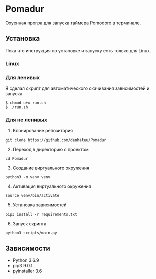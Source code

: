# Pomadur

Охуенная програ для запуска таймера Pomodoro в терминале.

## Установка

Пока что инструкция по установке и запуску есть только для Linux.

### Linux

### Для ленивых

Я сделал скрипт для автоматического скачивания зависимостей и запуска.

```
$ chmod u+x run.sh
$ ./run.sh
```

### Для не ленивых

1. Клонирование репозитория

```git clone https://github.com/denhateu/Pomadur```

2. Переход в директорию с проектом

```cd Pomadur```

3. Создание виртуального окружения

```python3 -m venv venv```

4. Активация виртуального окружения

```source venv/bin/activate```

5. Установка зависимостей

```pip3 install -r requirements.txt```

6. Запуск скрипта

```python3 scripts/main.py```

## Зависимости

* Python 3.6.9
* pip3 9.0.1
* pyinstaller 3.6
